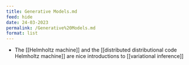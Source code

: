 ```yaml
---
title: Generative Models.md
feed: hide
date: 24-03-2023
permalink: /Generative%20Models.md
format: list
---
```



- The [[Helmholtz machine]] and the [[distributed distributional code Helmholtz machine]] are nice introductions to [[variational inference]]